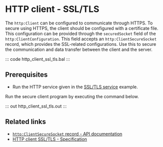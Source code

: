 # HTTP client - SSL/TLS

The `http:Client` can be configured to communicate through HTTPS. To secure using HTTPS, the client should be configured with a certificate file. This configuration can be provided through the `securedSocket` field of the `http:ClientConfiguration`. This field accepts an `http:ClientSecureSocket` record, which provides the SSL-related configurations. Use this to secure the communication and data transfer between the client and the server.

::: code http_client_ssl_tls.bal :::

## Prerequisites
- Run the HTTP service given in the [SSL/TLS service](/learn/by-example/http-service-ssl-tls/) example.

Run the secure client program by executing the command below.

::: out http_client_ssl_tls.out :::

## Related links
- [`http:ClientSecureSocket` record - API documentation](https://lib.ballerina.io/ballerina/http/latest/records/ClientSecureSocket)
- [HTTP client SSL/TLS - Specification](/spec/http/#923-client---ssltls)
